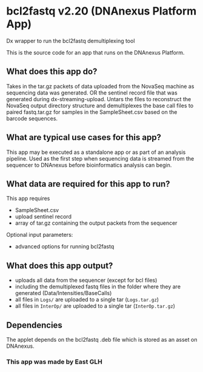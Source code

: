 <!-- dx-header -->
# bcl2fastq v2.20 (DNAnexus Platform App)

Dx wrapper to run the bcl2fastq demultiplexing tool

This is the source code for an app that runs on the DNAnexus Platform.

<!-- Insert a description of your app here -->
## What does this app do?
Takes in the tar.gz packets of data uploaded from the NovaSeq machine as sequencing data was generated. OR the sentinel record file that was generated during dx-streaming-upload. Untars the files to reconstruct the NovaSeq output directory structure and demultiplexes the base call files to paired fastq.tar.gz for samples in the SampleSheet.csv based on the barcode sequences.

## What are typical use cases for this app?
This app may be executed as a standalone app or as part of an analysis pipeline.
Used as the first step when sequencing data is streamed from the sequencer to DNAnexus before bioinformatics analysis can begin.

## What data are required for this app to run?
This app requires
* SampleSheet.csv
* upload sentinel record
* array of tar.gz containing the output packets from the sequencer

Optional input parameters:
* advanced options for running bcl2fastq

## What does this app output?
* uploads all data from the sequencer (except for bcl files)
* including the demultiplexed fastq files in the folder where they are generated (Data/Intensities/BaseCalls)
* all files in `Logs/` are uploaded to a single tar (`Logs.tar.gz`)
* all files in `InterOp/` are uploaded to a single tar (`InterOp.tar.gz`)

## Dependencies
The applet depends on the bcl2fastq .deb file which is stored as an asset on DNAnexus.

### This app was made by East GLH
